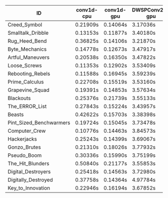 |ID|conv1d-cpu|conv1d-gpu|DWSPConv2D-gpu|gemm-gpu|avg|
|-|-|-|-|-|-|
|Creed_Symbol|0.21909s|0.14064s|3.17036s|1.83974s|1.34246s|
|Smalltalk_Dribble|0.13153s|0.11877s|3.40180s|1.89151s|1.38590s|
|Rug_Heed_Bend|0.36825s|0.14106s|3.21870s|2.01782s|1.43646s|
|Byte_Mechanics|0.14778s|0.12673s|3.47917s|2.10638s|1.46501s|
|Artful_Maneuvers|0.20538s|0.16350s|3.47822s|2.07392s|1.48026s|
|Loose_Screws|0.11353s|0.12902s|3.53409s|2.18758s|1.49105s|
|Rebooting_Rebels|0.11588s|0.16945s|3.59239s|2.10254s|1.49507s|
|Prime_Calculus|0.22708s|0.15519s|3.53160s|2.09591s|1.50244s|
|Grapevine_Squad|0.19391s|0.14853s|3.57634s|2.15784s|1.51916s|
|Blackouts|0.25376s|0.21739s|3.55133s|2.10712s|1.53240s|
|The_ERROR_List|0.27843s|0.15224s|3.43957s|2.30403s|1.54357s|
|Beasts|0.42622s|0.15703s|3.38398s|2.32152s|1.57219s|
|Pint_Sized_Benchwarmers|0.19724s|0.15045s|3.73478s|2.31946s|1.60048s|
|Computer_Crew|0.10776s|0.14463s|3.84573s|2.31147s|1.60240s|
|Hackerjacks|0.25243s|0.14399s|3.69067s|2.34460s|1.60792s|
|Gonzo_Brutes|0.21310s|0.18026s|3.77932s|2.32426s|1.62424s|
|Pseudo_Boom|0.30336s|0.15990s|3.75199s|2.33107s|1.63658s|
|The_Hit_Blunders|0.50840s|0.21177s|3.55853s|2.31992s|1.64965s|
|Digital_Destroyers|0.25418s|0.14563s|3.72980s|2.47745s|1.65176s|
|Digitally_Destroyed|0.37758s|0.14364s|4.97784s|2.93882s|2.10947s|
|Key_to_Innovation|0.22946s|0.16194s|3.67852s|infs|infs|
